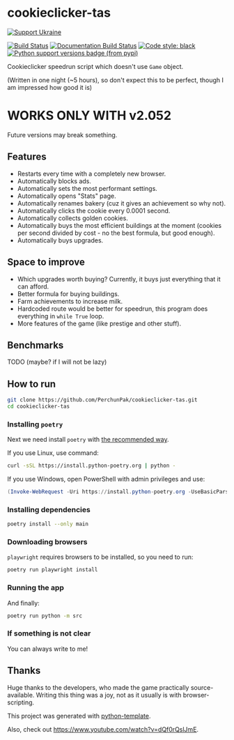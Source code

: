 # cookieclicker-tas

[![Support Ukraine](https://badgen.net/badge/support/UKRAINE/?color=0057B8&labelColor=FFD700)](https://www.gov.uk/government/news/ukraine-what-you-can-do-to-help)

[![Build Status](https://github.com/PerchunPak/cookieclicker-tas/actions/workflows/test.yml/badge.svg?branch=master)](https://github.com/PerchunPak/cookieclicker-tas/actions?query=workflow%3Atest)
[![Documentation Build Status](https://readthedocs.org/projects/cookieclicker-tas/badge/?version=latest)](https://cookieclicker-tas.readthedocs.io/)
[![Code style: black](https://img.shields.io/badge/code%20style-black-000000.svg)](https://github.com/psf/black)
[![Python support versions badge (from pypi)](https://img.shields.io/pypi/pyversions/cookieclicker-tas)](https://www.python.org/downloads/)

Cookieclicker speedrun script which doesn't use `Game` object.

(Written in one night (~5 hours), so don't expect this to be perfect, though I am impressed how good it is)

# WORKS ONLY WITH v2.052

Future versions may break something.

## Features

- Restarts every time with a completely new browser.
- Automatically blocks ads.
- Automatically sets the most performant settings.
- Automatically opens "Stats" page.
- Automatically renames bakery (cuz it gives an achievement so why not).
- Automatically clicks the cookie every 0.0001 second.
- Automatically collects golden cookies.
- Automatically buys the most efficient buildings at the moment (cookies per second divided by cost - no the best formula, but good enough).
- Automatically buys upgrades.

## Space to improve

- Which upgrades worth buying? Currently, it buys just everything that it can afford.
- Better formula for buying buildings.
- Farm achievements to increase milk.
- Hardcoded route would be better for speedrun, this program does everything in `while True` loop.
- More features of the game (like prestige and other stuff).

## Benchmarks

TODO (maybe? if I will not be lazy)

## How to run

```bash
git clone https://github.com/PerchunPak/cookieclicker-tas.git
cd cookieclicker-tas
```

### Installing `poetry`

Next we need install `poetry` with [the recommended way](https://python-poetry.org/docs/master/#installation).

If you use Linux, use command:

```bash
curl -sSL https://install.python-poetry.org | python -
```

If you use Windows, open PowerShell with admin privileges and use:

```powershell
(Invoke-WebRequest -Uri https://install.python-poetry.org -UseBasicParsing).Content | python -
```

### Installing dependencies

```bash
poetry install --only main
```

### Downloading browsers

`playwright` requires browsers to be installed, so you need to run:

```bash
poetry run playwright install
```

### Running the app

And finally:

```bash
poetry run python -m src
```

### If something is not clear

You can always write to me!

## Thanks

Huge thanks to the developers, who made the game practically source-available. Writing this thing was a joy,
not as it usually is with browser-scripting.

This project was generated with [python-template](https://github.com/PerchunPak/python-template).

Also, check out https://www.youtube.com/watch?v=dQf0rQslJmE.
